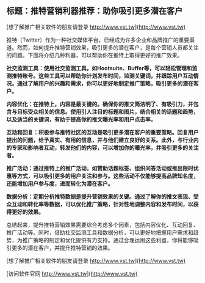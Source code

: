 ## **标题：推特营销利器推荐：助你吸引更多潜在客户**

[想了解推广相关软件的朋友请登录 http://www.vst.tw](http://www.vst.tw)

推特（Twitter）作为一种社交媒体平台，已经成为许多企业和品牌推广的重要渠道。然而，如何提升推特营销效果，吸引更多的潜在客户，是每个营销人员都关注的问题。下面将介绍几种利器，可以帮助你在推特上取得更好的推广效果。

**社交监测工具：使用社交监测工具，如Hootsuite、Buffer等，可以轻松管理和监测推特账号。这些工具可以帮助你计划发布时间，监测关键词，并跟踪用户互动情况。通过了解用户的兴趣和需求，你可以更好地制定推广策略，吸引更多的潜在客户。**

**内容优化：在推特上，内容是最关键的。确保你的推文简洁明了、有吸引力，并包含与目标受众相关的信息。使用引人注目的标题和图片，结合相关的话题和趋势，以及适当的关键词，有助于提高你的推文曝光率和用户点击率。**

**互动和回复：积极参与推特社区的互动是吸引更多潜在客户的重要策略。回复用户提出的问题，给予真实、有用的信息，并与他们建立良好的关系。此外，与行业内的专家和影响者互动，转发他们的内容，可以增加你的曝光率，并吸引更多的关注者。**

**推广活动：通过推特上的推广活动，如赞助话题标签、组织问答活动或推出限时优惠等方式，可以吸引更多的用户关注和参与。这些活动不仅能够提高品牌知名度，还能增加用户参与度，进而转化为潜在客户。**

**数据分析：定期分析推特数据是提升营销效果的关键。通过了解你的推文表现、受众互动和转化率等数据，可以优化推广策略，针对性地调整内容和发布时间，以获得更好的效果。**

总结起来，提升推特营销效果需要综合考虑多个因素，包括内容优化、互动回复、推广活动等。同时，借助社交监测工具和数据分析，可以更好地把握用户需求和趋势，为推广策略的制定和优化提供有力支持。通过合理运用这些利器，你将能够吸引更多的潜在客户，并提升推特营销的效果。

[想了解推广相关软件的朋友请登录 http://www.vst.tw](http://www.vst.tw)


[访问软件官网 http://www.vst.tw](http://www.vst.tw)

